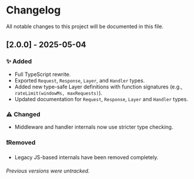 # Changelog

All notable changes to this project will be documented in this file.

## [2.0.0] - 2025-05-04

### ✨ Added
- Full TypeScript rewrite.
- Exported `Request`, `Response`, `Layer`, and `Handler` types.
- Added new type-safe Layer definitions with function signatures (e.g., `rateLimit(windowMs, maxRequests)`).
- Updated documentation for `Request`, `Response`, `Layer` and `Handler` types.

### ⚠️ Changed
- Middleware and handler internals now use stricter type checking.

### ❗️Removed
- Legacy JS-based internals have been removed completely.

###### Previous versions were untracked.

